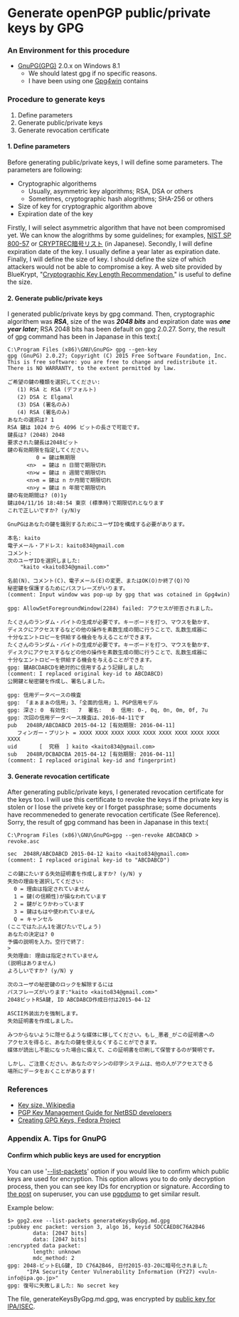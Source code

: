 # Generate openPGP public/private keys by GPG

### An Environment for this procedure
- [GnuPG(GPG)](https://www.gnupg.org/) 2.0.x on Windows 8.1
  - We should latest gpg if no specific reasons.
  - I have been using one [Gpg4win](http://www.gpg4win.org/) contains

### Procedure to generate keys
1. Define parameters
2. Generate public/private keys
3. Generate revocation certificate

#### 1. Define parameters
Before generating public/private keys, I will define some parameters. The parameters are following:
- Cryptographic algorithems
  - Usually, asymmetric key algorithms; RSA, DSA or others
  - Sometimes, cryptographic hash alogrithms; SHA-256 or others
- Size of key for cryptographic algorithm above
- Expiration date of the key

Firstly, I will select asymmetric algorithm that have not been compromised yet. We can know the alogrithms by some guidelines; for examples, [NIST SP 800-57](http://csrc.nist.gov/publications/nistpubs/800-57/sp800-57_part1_rev3_general.pdf) or [CRYPTREC暗号リスト](http://www.cryptrec.go.jp/images/cryptrec_ciphers_list_2013.pdf) (in Japanese). Secondly, I will define expiration date of the key. I usually define a year later as expiration date. Finally, I will define the size of key. I should define the size of which attackers would not be able to compromise a key. A web site provided by BlueKrypt, "[Cryptographic Key Length Recommendation](http://www.keylength.com/en/compare/)," is useful to define the size.

#### 2. Generate public/private keys
I generated public/private keys by gpg command. Then, cryptographic algorithem was **_RSA_**, size of the was **_2048 bits_** and expiration date was **_one year later_**; RSA 2048 bits has been default on gpg 2.0.27. Sorry, the result of gpg command has been in Japanase in this text:(

```
C:\Program Files (x86)\GNU\GnuPG> gpg --gen-key
gpg (GnuPG) 2.0.27; Copyright (C) 2015 Free Software Foundation, Inc.
This is free software: you are free to change and redistribute it.
There is NO WARRANTY, to the extent permitted by law.

ご希望の鍵の種類を選択してください:
   (1) RSA と RSA (デフォルト)
   (2) DSA と Elgamal
   (3) DSA (署名のみ)
   (4) RSA (署名のみ)
あなたの選択は? 1
RSA 鍵は 1024 から 4096 ビットの長さで可能です。
鍵長は? (2048) 2048
要求された鍵長は2048ビット
鍵の有効期限を指定してください。
         0 = 鍵は無期限
      <n>  = 鍵は n 日間で期限切れ
      <n>w = 鍵は n 週間で期限切れ
      <n>m = 鍵は n か月間で期限切れ
      <n>y = 鍵は n 年間で期限切れ
鍵の有効期間は? (0)1y
鍵は04/11/16 18:48:54 東京 (標準時)で期限切れとなります
これで正しいですか? (y/N)y

GnuPGはあなたの鍵を識別するためにユーザIDを構成する必要があります。

本名: kaito
電子メール・アドレス: kaito834@gmail.com
コメント:
次のユーザIDを選択しました:
    "kaito <kaito834@gmail.com>"

名前(N)、コメント(C)、電子メール(E)の変更、またはOK(O)か終了(Q)?O
秘密鍵を保護するためにパスフレーズがいります。
(comment: Input window was pop-up by gpg that was cotained in Gpg4win)

gpg: AllowSetForegroundWindow(2284) failed: アクセスが拒否されました。

たくさんのランダム・バイトの生成が必要です。キーボードを打つ、マウスを動かす、
ディスクにアクセスするなどの他の操作を素数生成の間に行うことで、乱数生成器に
十分なエントロピーを供給する機会を与えることができます。
たくさんのランダム・バイトの生成が必要です。キーボードを打つ、マウスを動かす、
ディスクにアクセスするなどの他の操作を素数生成の間に行うことで、乱数生成器に
十分なエントロピーを供給する機会を与えることができます。
gpg: 鍵ABCDABCDを絶対的に信用するよう記録しました
(comment: I replaced original key-id to ABCDABCD)
公開鍵と秘密鍵を作成し、署名しました。

gpg: 信用データベースの検査
gpg: 「まぁまぁの信用」3、「全面的信用」1、PGP信用モデル
gpg: 深さ: 0  有効性:   7  署名:   0  信用: 0-, 0q, 0n, 0m, 0f, 7u
gpg: 次回の信用データベース検査は、2016-04-11です
pub   2048R/ABCDABCD 2015-04-12 [有効期限: 2016-04-11]
   フィンガー・プリント = XXXX XXXX XXXX XXXX XXXX XXXX XXXX XXXX XXXX XXXX
uid       [  究極  ] kaito <kaito834@gmail.com>
sub   2048R/DCBADCBA 2015-04-12 [有効期限: 2016-04-11]
(comment: I replaced original key-id and fingerprint)
```

#### 3. Generate revocation certificate
After generating public/private keys, I generated revocation certificate for the keys too. I will use this certificate to revoke the keys if the private key is stolen or I lose the privete key or I forget passphrase; some documents have recommeneded to generate revocation certificate (See Reference). Sorry, the result of gpg command has been in Japanase in this text:(

```
C:\Program Files (x86)\GNU\GnuPG>gpg --gen-revoke ABCDABCD > revoke.asc

sec  2048R/ABCDABCD 2015-04-12 kaito <kaito834@gmail.com>
(comment: I replaced original key-id to "ABCDABCD")

この鍵にたいする失効証明書を作成しますか? (y/N) y
失効の理由を選択してください:
  0 = 理由は指定されていません
  1 = 鍵(の信頼性)が損なわれています
  2 = 鍵がとりかわっています
  3 = 鍵はもはや使われていません
  Q = キャンセル
(ここではたぶん1を選びたいでしょう)
あなたの決定は? 0
予備の説明を入力。空行で終了:
>
失効理由: 理由は指定されていません
(説明はありません)
よろしいですか? (y/N) y

次のユーザの秘密鍵のロックを解除するには
パスフレーズがいります:"kaito <kaito834@gmail.com>"
2048ビットRSA鍵, ID ABCDABCD作成日付は2015-04-12

ASCII外装出力を強制します。
失効証明書を作成しました。

みつからないように隠せるような媒体に移してください。もし_悪者_がこの証明書への
アクセスを得ると、あなたの鍵を使えなくすることができます。
媒体が読出し不能になった場合に備えて、この証明書を印刷して保管するのが賢明です。

しかし、ご注意ください。あなたのマシンの印字システムは、他の人がアクセスできる
場所にデータをおくことがあります!
```

### References
- [Key size, Wikipedia](http://en.wikipedia.org/wiki/Key_size)
- [PGP Key Management Guide for NetBSD developers](http://www.netbsd.org/developers/pgp.html#manage-recommendations)
- [Creating GPG Keys, Fedora Project](https://fedoraproject.org/wiki/Creating_GPG_Keys#GPG_Key_Revocation)

### Appendix A. Tips for GnuPG
#### Confirm which public keys are used for encryption
You can use '[--list-packets](https://www.gnupg.org/documentation/manuals/gnupg/Operational-GPG-Commands.html)' option if you would like to confirm which public keys are used for encryption.
This option allows you to do only decryption process, then you can see key IDs for encryption or signature.
According to [the post](http://superuser.com/questions/696941/human-readable-dump-of-gpg-public-key) on superuser, you can use [pgpdump](https://github.com/kazu-yamamoto/pgpdump) to get similar result.

Example below:
```
$> gpg2.exe --list-packets generateKeysByGpg.md.gpg
:pubkey enc packet: version 3, algo 16, keyid 5DCCAED8C76A2B46
        data: [2047 bits]
        data: [2047 bits]
:encrypted data packet:
        length: unknown
        mdc_method: 2
gpg: 2048-ビットELG鍵, ID C76A2B46, 日付2015-03-20に暗号化されました
      "IPA Security Center Vulnerability Information (FY27) <vuln-info@ipa.go.jp>"
gpg: 復号に失敗しました: No secret key
```
The file, generateKeysByGpg.md.gpg, was encrypted by [public key for IPA/ISEC](https://www.ipa.go.jp/security/pgp/vuln_fy27.asc).
